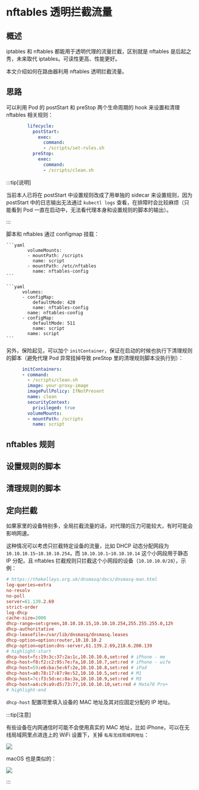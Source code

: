 # nftables 透明拦截流量

## 概述

iptables 和 nftables 都能用于透明代理的流量拦截，区别就是 nftables 是后起之秀，未来取代 iptables。可读性更高、性能更好。

本文介绍如何在路由器利用 nftables 透明拦截流量。

## 思路

可以利用 Pod 的 postStart 和 preStop 两个生命周期的 hook 来设置和清理 nftables 相关规则：

```yaml
        lifecycle:
          postStart:
            exec:
              command:
              - /scripts/set-rules.sh
          preStop:
            exec:
              command:
              - /scripts/clean.sh
```

:::tip[说明]

当前本人已将在 postStart 中设置规则改成了用单独的 sidecar 来设置规则，因为 postStart 中的日志输出无法通过 `kubectl logs` 查看，在排障时会比较麻烦（只能看到 Pod 一直在启动中，无法看代理本身和设置规则的脚本的输出）。

:::

脚本和 nftables 通过 configmap 挂载：

<Tabs>
  <TabItem value="mount" label="volumeMounts">

    ```yaml
            volumeMounts:
            - mountPath: /scripts
              name: script
            - mountPath: /etc/nftables
              name: nftables-config
    ```

  </TabItem>
  <TabItem value="volume" label="volumes">

    ```yaml
          volumes:
          - configMap:
              defaultMode: 420
              name: nftables-config
            name: nftables-config
          - configMap:
              defaultMode: 511
              name: script
            name: script
    ```

  </TabItem>
</Tabs>

另外，保险起见，可以加个 `initContainer`，保证在启动的时候也执行下清理规则的脚本（避免代理 Pod 异常挂掉导致 preStop 里的清理规则脚本没执行到）：

```yaml
      initContainers:
      - command:
        - /scripts/clean.sh
        image: your-proxy-image
        imagePullPolicy: IfNotPresent
        name: clean
        securityContext:
          privileged: true
        volumeMounts:
        - mountPath: /scripts
          name: script
```

## nftables 规则

<FileBlock file="home-network/nftables-tproxy.conf" title="nftables.conf" language="nginx" />

## 设置规则的脚本

<FileBlock file="home-network/set-rules.sh" showFileName />

## 清理规则的脚本

<FileBlock file="home-network/clean.sh" showFileName />

## 定向拦截

如果家里的设备特别多，全局拦截流量的话，对代理的压力可能较大，有时可能会影响网速。

这种情况可以考虑只拦截特定设备的流量，比如 DHCP 动态分配网段为 `10.10.10.15~10.10.10.254`，而 `10.10.10.1~10.10.10.14` 这个小网段用于静态 IP 分配，且 nftables 拦截规则只拦截这个小网段的设备（`10.10.10.0/28`），示例：

```conf showLineNumbers
# https://thekelleys.org.uk/dnsmasq/docs/dnsmasq-man.html
log-queries=extra
no-resolv
no-poll
server=61.139.2.69
strict-order
log-dhcp
cache-size=2000
dhcp-range=set:green,10.10.10.15,10.10.10.254,255.255.255.0,12h
dhcp-authoritative
dhcp-leasefile=/var/lib/dnsmasq/dnsmasq.leases
dhcp-option=option:router,10.10.10.2
dhcp-option=option:dns-server,61.139.2.69,218.6.200.139
# highlight-start
dhcp-host=fc:19:3c:37:2a:1c,10.10.10.6,set:red # iPhone - me
dhcp-host=f8:f2:c2:95:7e:fa,10.10.10.7,set:red # iPhone - wife
dhcp-host=59:e6:ba:5e:6f:2e,10.10.10.8,set:red # iPad
dhcp-host=a0:78:17:87:9e:52,10.10.10.5,set:red # M1
dhcp-host=7c:f3:5d:ec:8a:3a,10.10.10.9,set:red # M3
dhcp-host=a4:c9:a9:d5:73:77,10.10.10.10,set:red # Mate70 Pro+
# highlight-end
```

`dhcp-host` 配置项里填入设备的 MAC 地址及其对应固定分配的 IP 地址。

:::tip[注意]

有些设备在内网通信时可能不会使用真实的 MAC 地址，比如 iPhone，可以在无线局域网里点进连上的 WiFi 设置下，关掉 `私有无线局域网地址`：

![](https://image-host-1251893006.cos.ap-chengdu.myqcloud.com/2024%2F04%2F27%2F20240427155116.png)

macOS 也是类似的：

![](https://image-host-1251893006.cos.ap-chengdu.myqcloud.com/2024%2F09%2F21%2F20240921160637.png)

:::

